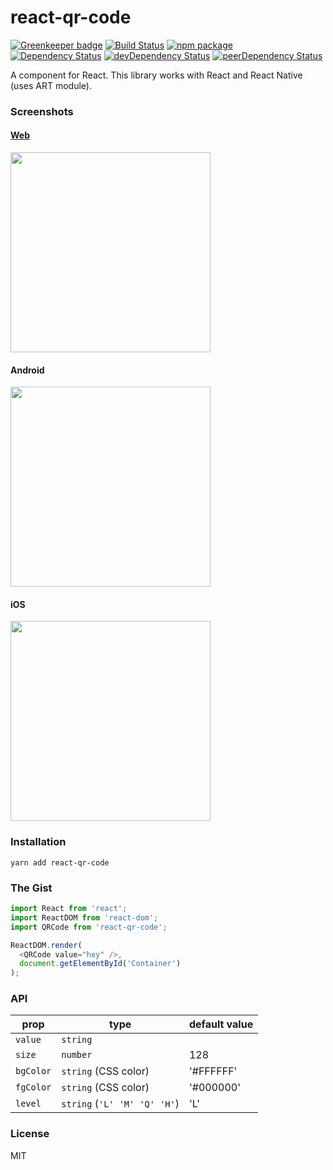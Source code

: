 # react-qr-code

[![Greenkeeper badge](https://badges.greenkeeper.io/rtkhanas/react-qr-code.svg)](https://greenkeeper.io/)
[![Build Status](https://travis-ci.org/rtkhanas/react-qr-code.svg?branch=master)](https://travis-ci.org/rtkhanas/react-qr-code)
[![npm package](https://badge.fury.io/js/react-qr-code.svg)](https://www.npmjs.org/package/react-qr-code)
[![Dependency Status](https://david-dm.org/rtkhanas/react-qr-code.svg)](https://david-dm.org/rtkhanas/react-qr-code)
[![devDependency Status](https://david-dm.org/rtkhanas/react-qr-code/dev-status.svg)](https://david-dm.org/rtkhanas/react-qr-code#info=devDependencies)
[![peerDependency Status](https://david-dm.org/rtkhanas/react-qr-code/peer-status.svg)](https://david-dm.org/rtkhanas/react-qr-code#info=peerDependencies)

A <QRCode /> component for React. This library works with React and React Native (uses ART module).

### Screenshots

#### [Web](https://rtkhanas.github.io/react-qr-code/)

<img src="https://github.com/rtkhanas/react-qr-code/blob/master/demo-web.png" width="320" />

#### Android

<img src="https://github.com/rtkhanas/react-qr-code/blob/master/demo-android.png" width="320" />

#### iOS

<img src="https://github.com/rtkhanas/react-qr-code/blob/master/demo-ios.png" width="320" />

### Installation

```
yarn add react-qr-code
```

### The Gist

```javascript
import React from 'react';
import ReactDOM from 'react-dom';
import QRCode from 'react-qr-code';

ReactDOM.render(
  <QRCode value="hey" />,
  document.getElementById('Container')
);
```

### API

prop        | type                         | default value
------------|------------------------------|--------------
`value`     | `string`                     |
`size`      | `number`                     | 128
`bgColor`   | `string` (CSS color)         | '#FFFFFF'
`fgColor`   | `string` (CSS color)         | '#000000'
`level`     | `string` (`'L' 'M' 'Q' 'H'`) | 'L'

### License

MIT
